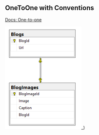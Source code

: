 ## OneToOne with Conventions

[Docs: One-to-one](https://learn.microsoft.com/en-us/ef/core/modeling/relationships/one-to-one)

![OneToOneConvention](OneToOne_Convention.png)_)